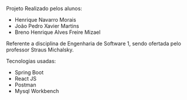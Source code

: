 Projeto Realizado pelos alunos:
  - Henrique Navarro Morais
  - João Pedro Xavier Martins
  - Breno Henrique Alves Freire Mizael

Referente a disciplina de Engenharia de Software 1, sendo ofertada pelo professor Straus Michalsky.

Tecnologias usadas:
  - Spring Boot
  - React JS
  - Postman
  - Mysql Workbench
